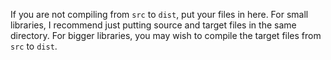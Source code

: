 

If you are not compiling from `src` to `dist`, put your files in here.
For small libraries, I recommend just putting source and target files in the same directory.
For bigger libraries, you may wish to compile the target files from `src` to `dist`.
